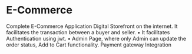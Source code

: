 # E-Commerce
Complete E-Commerce Application
Digital Storefront on the internet. It facilitates the transaction between a buyer and seller.
• It facilitates Authentication using jwt.
• Admin Page, where only Admin can update the order
status, Add to Cart functionality.
Payment gateway Integration
